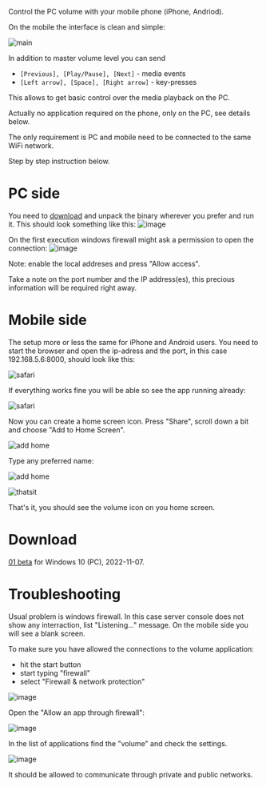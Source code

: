 Control the PC volume with your mobile phone (iPhone, Andriod).

On the mobile the interface is clean and simple:

![main](/img/00_main_app.png)

In addition to master volume level you can send
- ```[Previous], [Play/Pause], [Next]``` - media events
- ```[Left arrow], [Space], [Right arrow]``` - key-presses

This allows to get basic control over the media playback on the PC.

Actually no application required on the phone, only on the PC, see details below. 

The only requirement is PC and mobile need to be connected to the same WiFi network.

Step by step instruction below.

# PC side
You need to [download](#download) and unpack the binary wherever you prefer and run it. This should look something like this:
![image](https://user-images.githubusercontent.com/53466066/200641996-e2fa973d-4121-4172-a9d3-52d0f03aa4f2.png)

On the first execution windows firewall might ask a permission to open the connection:
![image](https://user-images.githubusercontent.com/53466066/199925068-c7b1235a-cd6c-4847-a822-a42f49fa6514.png)

Note: enable the local addreses and press "Allow access".

Take a note on the port number and the IP address(es), this precious information will be required right away.

# Mobile side

The setup more or less the same for iPhone and Android users. You need to start the browser and open the ip-adress and the port, in this case 192.168.5.6:8000, should look like this:

![safari](/img/01_web.png)

If everything works fine you will be able so see the app running already:

![safari](/img/02_web.png)

Now you can create a home screen icon. Press "Share", scroll down a bit and choose "Add to Home Screen".

![add home](/img/03_add_home.png)

Type any preferred name:

![add home](/img/04_add_home.png)

![thatsit](/img/05_home.png)

That's it, you should see the volume icon on you home screen.

<a name="download" />

# Download
[01 beta](https://github.com/rybafish/remoteVolume/releases/download/v0.1beta/RemoteVolume_01beta.7z) for Windows 10 (PC), 2022-11-07.

# Troubleshooting
Usual problem is windows firewall. In this case server console does not show any interraction, list "Listening..." message. On the mobile side you will see a blank screen.

To make sure you have allowed the connections to the volume application:
- hit the start button
- start typing "firewall"
- select "Firewall & network protection"

![image](https://user-images.githubusercontent.com/53466066/200745924-7feacb4c-a0d3-4112-862d-8d76b108bf6c.png)

Open the "Allow an app through firewall":

![image](https://user-images.githubusercontent.com/53466066/200746060-542d9d9d-675c-46e4-b955-790609ca6ad1.png)

In the list of applications find the "volume" and check the settings.

![image](https://user-images.githubusercontent.com/53466066/200746334-7e3f7b76-a2a5-4b5f-bf33-7508869b87b8.png)

It should be allowed to communicate through private and public networks.
